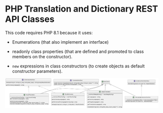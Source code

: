 # PHP Translation and Dictionary REST API Classes

This code requires PHP 8.1 because it uses:

- Enumerations (that also implement an interface)

- readonly class properties (that are defined and promoted to class members on the constructor).

- `new` expressions in class constructors (to create objects as default constructor parameters).

![Class Diagram](assets/images/class-diagram.png)
